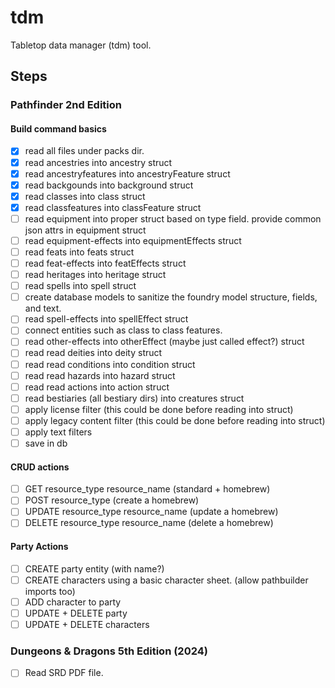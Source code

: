 # tdm
Tabletop data manager (tdm) tool.

## Steps
### Pathfinder 2nd Edition
#### Build command basics
- [x] read all files under packs dir.
- [x] read ancestries into ancestry struct
- [x] read ancestryfeatures into ancestryFeature struct
- [x] read backgounds into background struct
- [x] read classes into class struct
- [x] read classfeatures into classFeature struct
- [ ] read equipment into proper struct based on type field. provide common json attrs in equipment struct
- [ ] read equipment-effects into equipmentEffects struct
- [ ] read feats into feats struct
- [ ] read feat-effects into featEffects struct
- [ ] read heritages into heritage struct
- [ ] read spells into spell struct
- [ ] create database models to sanitize the foundry model structure, fields, and text.
- [ ] read spell-effects into spellEffect struct
- [ ] connect entities such as class to class features.
- [ ] read other-effects into otherEffect (maybe just called effect?) struct
- [ ] read read deities into deity struct
- [ ] read read conditions into condition struct
- [ ] read read hazards into hazard struct
- [ ] read read actions into action struct
- [ ] read bestiaries (all bestiary dirs) into creatures struct
- [ ] apply license filter (this could be done before reading into struct)
- [ ] apply legacy content filter (this could be done before reading into struct)
- [ ] apply text filters
- [ ] save in db

#### CRUD actions
- [ ] GET resource\_type resource\_name (standard + homebrew)
- [ ] POST resource\_type (create a homebrew)
- [ ] UPDATE resource\_type resource\_name (update a homebrew)
- [ ] DELETE resource\_type resource\_name (delete a homebrew)

#### Party Actions
- [ ] CREATE party entity (with name?)
- [ ] CREATE characters using a basic character sheet. (allow pathbuilder imports too)
- [ ] ADD character to party
- [ ] UPDATE + DELETE party
- [ ] UPDATE + DELETE characters

### Dungeons & Dragons 5th Edition (2024)
- [ ] Read SRD PDF file.
